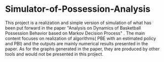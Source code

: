 # Simulator-of-Possession-Analysis
This project is a realization and simple version of simulation of what has been put forward in the paper "Analysis on Dynamics of Basketball Possession Behavior based on Markov Decision Process" . The main content focuses on realization of algorithms( PBE with an estimated policy and PBI) and the outputs are mainly numerical results  presented in the paper. As for the graphs generated in the paper, they are produced by other tools and would not be presented in this project.
